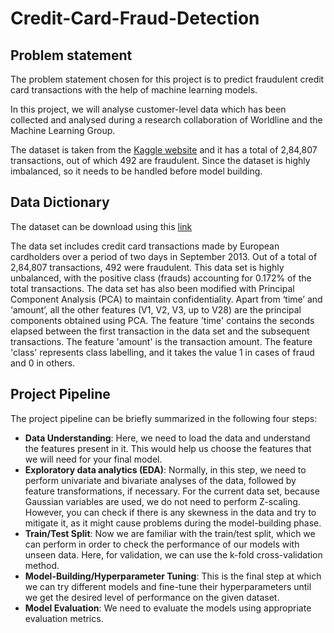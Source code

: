 # Credit-Card-Fraud-Detection
## Problem statement
The problem statement chosen for this project is to predict fraudulent credit card transactions with the help of machine learning models.

In this project, we will analyse customer-level data which has been collected and analysed during a research collaboration of Worldline and the Machine Learning Group.

The dataset is taken from the [Kaggle website](https://www.kaggle.com/) and it has a total of 2,84,807 transactions, out of which 492 are fraudulent. Since the dataset is highly imbalanced, so it needs to be handled before model building.
## Data Dictionary
The dataset can be download using this [link](https://www.kaggle.com/datasets/joebeachcapital/credit-card-fraud)

The data set includes credit card transactions made by European cardholders over a period of two days in September 2013. Out of a total of 2,84,807 transactions, 492 were fraudulent. This data set is highly unbalanced, with the positive class (frauds) accounting for 0.172% of the total transactions. The data set has also been modified with Principal Component Analysis (PCA) to maintain confidentiality. Apart from ‘time’ and ‘amount’, all the other features (V1, V2, V3, up to V28) are the principal components obtained using PCA. The feature 'time' contains the seconds elapsed between the first transaction in the data set and the subsequent transactions. The feature 'amount' is the transaction amount. The feature 'class' represents class labelling, and it takes the value 1 in cases of fraud and 0 in others.
## Project Pipeline
The project pipeline can be briefly summarized in the following four steps:

- **Data Understanding**: Here, we need to load the data and understand the features present in it. This would help us choose the features that we will need for your final model.
- **Exploratory data analytics (EDA)**: Normally, in this step, we need to perform univariate and bivariate analyses of the data, followed by feature transformations, if necessary. For the current data set, because Gaussian variables are used, we do not need to perform Z-scaling. However, you can check if there is any skewness in the data and try to mitigate it, as it might cause problems during the model-building phase.
- **Train/Test Split**: Now we are familiar with the train/test split, which we can perform in order to check the performance of our models with unseen data. Here, for validation, we can use the k-fold cross-validation method.
- **Model-Building/Hyperparameter Tuning**: This is the final step at which we can try different models and fine-tune their hyperparameters until we get the desired level of performance on the given dataset.
- **Model Evaluation**: We need to evaluate the models using appropriate evaluation metrics.
